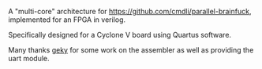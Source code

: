 A "multi-core" architecture for https://github.com/cmdli/parallel-brainfuck, implemented for an FPGA in verilog.

Specifically designed for a Cyclone V board using Quartus software.

Many thanks [geky](https://github.com/geky) for some work on the assembler as well as providing the uart module.
